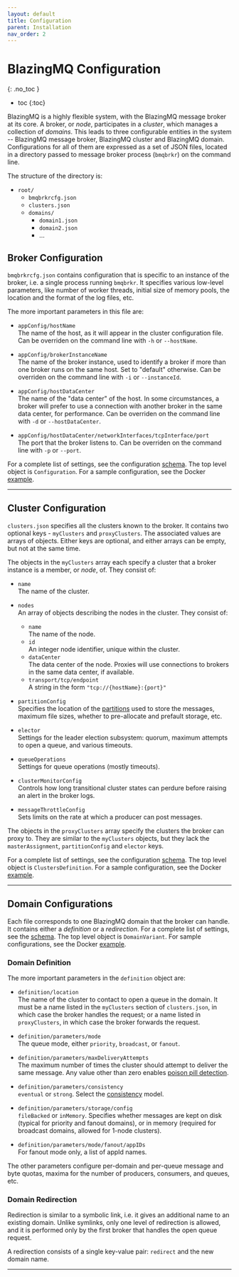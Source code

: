 ```yaml
---
layout: default
title: Configuration
parent: Installation
nav_order: 2
---
```


# BlazingMQ Configuration
{: .no_toc }

* toc
{:toc}

BlazingMQ is a highly flexible system, with the BlazingMQ message broker at its
core. A broker, or _node_, participates in a _cluster_, which manages a
collection of _domains_.  This leads to three configurable entities in the
system -- BlazingMQ message broker, BlazingMQ cluster and BlazingMQ domain.
Configurations for all of them are expressed as a set of JSON files, located in
a directory passed to message broker process (`bmqbrkr`) on the command line.

The structure of the directory is:

* `root/`
  * `bmqbrkrcfg.json`
  * `clusters.json`
  * `domains/`
    * `domain1.json`
    * `domain2.json`
    * ...


## Broker Configuration

`bmqbrkrcfg.json` contains configuration that is specific to an instance of the
broker, i.e. a single process running `bmqbrkr`. It specifies various low-level
parameters, like number of worker threads, initial size of memory pools, the
location and the format of the log files, etc.

The more important parameters in this file are:

* `appConfig/hostName`  \
    The name of the host, as it will appear in the cluster configuration
    file. Can be overriden on the command line with `-h` or `--hostName`.

* `appConfig/brokerInstanceName`   \
    The name of the broker instance, used to identify a broker if more than
    one broker runs on the same host. Set to "default" otherwise. Can be
    overriden on the command line with `-i` or `--instanceId`.

* `appConfig/hostDataCenter`   \
    The name of the "data center" of the host. In some circumstances, a broker
    will prefer to use a connection with another broker in the same data
    center, for performance. Can be overriden on the command line with `-d` or
    `--hostDataCenter`.

* `appConfig/hostDataCenter/networkInterfaces/tcpInterface/port`   \
    The port that the broker listens to. Can be overriden on the command line
    with `-p` or `--port`.

For a complete list of settings, see the configuration
[schema](https://github.com/bloomberg/blazingmq/blob/main/src/groups/mqb/mqbcfg/mqbcfg.xsd).
The top level object is `Configuration`. For a sample configuration, see the
Docker
[example](https://github.com/bloomberg/blazingmq/blob/main/docker/cluster/etc/bmqbrkrcfg.json).

---

## Cluster Configuration

`clusters.json` specifies all the clusters known to the broker. It contains
two optional keys - `myClusters` and `proxyClusters`. The associated values
are arrays of objects. Either keys are optional, and either arrays can be
empty, but not at the same time.

The objects in the `myClusters` array each specify a cluster that a broker
instance is a member, or _node_, of. They consist of:

* `name`  \
    The name of the cluster.

* `nodes`   \
    An array of objects describing the nodes in the cluster. They consist of:
    * `name`   \
        The name of the node.
    * `id`   \
        An integer node identifier, unique within the cluster.
    * `dataCenter`   \
        The data center of the node. Proxies will use connections to brokers
        in the same data center, if available.
    * `transport/tcp/endpoint`   \
        A string in the form `"tcp://{hostName}:{port}"`

* `partitionConfig` \
     Specifies the location of the
     [partitions](../../architecture/clustering#storage-shard) used to store
     the messages, maximum file sizes, whether to pre-allocate and prefault
     storage, etc.

* `elector`   \
    Settings for the leader election subsystem: quorum, maximum attempts to
    open a queue, and various timeouts.

* `queueOperations`   \
    Settings for queue operations (mostly timeouts).

* `clusterMonitorConfig`   \
    Controls how long transitional cluster states can perdure before raising
    an alert in the broker logs.

* `messageThrottleConfig`   \
    Sets limits on the rate at which a producer can post messages.

The objects in the `proxyClusters` array specify the clusters the broker can
proxy to. They are similar to the `myClusters` objects, but they lack the
`masterAssignment`, `partitionConfig` and `elector` keys.

For a complete list of settings, see the configuration
[schema](https://github.com/bloomberg/blazingmq/blob/main/src/groups/mqb/mqbcfg/mqbcfg.xsd).
The top level object is `ClustersDefinition`. For a sample configuration, see
the Docker
[example](https://github.com/bloomberg/blazingmq/blob/main/docker/cluster/etc/clusters.json).

---

## Domain Configurations

Each file corresponds to one BlazingMQ domain that the broker can handle. It
contains either a _definition_ or a _redirection_.  For a complete list of
settings, see the
[schema](https://github.com/bloomberg/blazingmq/blob/main/src/groups/mqb/mqbconfm/mqbconf.xsd).
The top level object is `DomainVariant`. For sample configurations, see the
Docker
[example](https://github.com/bloomberg/blazingmq/tree/main/docker/cluster/etc/domains).

### Domain Definition

The more important parameters in the `definition` object are:

* `definition/location`  \
    The name of the cluster to contact to open a queue in the domain. It must
    be a name listed in the `myClusters` section of `clusters.json`, in which
    case the broker handles the request; or a name listed in `proxyClusters`,
    in which case the broker forwards the request.

* `definition/parameters/mode`  \
    The queue mode, either `priority`, `broadcast`, or `fanout`.

* `definition/parameters/maxDeliveryAttempts` \
    The maximum number of times the cluster should attempt to deliver the same
    message. Any value other than zero enables [poison pill
    detection](../../features/poison_pill_detection).

* `definition/parameters/consistency`  \
    `eventual` or `strong`.  Select
    the [consistency](../../architecture/clustering#eventual-vs-strong-consistency-in-replication)
    model.

* `definition/parameters/storage/config`  \
    `fileBacked` or `inMemory`.  Specifies whether messages are kept on disk
    (typical for priority and fanout domains), or in memory (required for
    broadcast domains, allowed for 1-node clusters).

* `definition/parameters/mode/fanout/appIDs`  \
    For fanout mode only, a list of appId names.

The other parameters configure per-domain and per-queue message and byte
quotas, maxima for the number of producers, consumers, and queues, etc.

### Domain Redirection

Redirection is similar to a symbolic link, i.e. it gives an additional name to
an existing domain. Unlike symlinks, only one level of redirection is allowed,
and it is performed only by the first broker that handles the open queue
request.

A redirection consists of a single key-value pair: `redirect` and the new
domain name.

---
